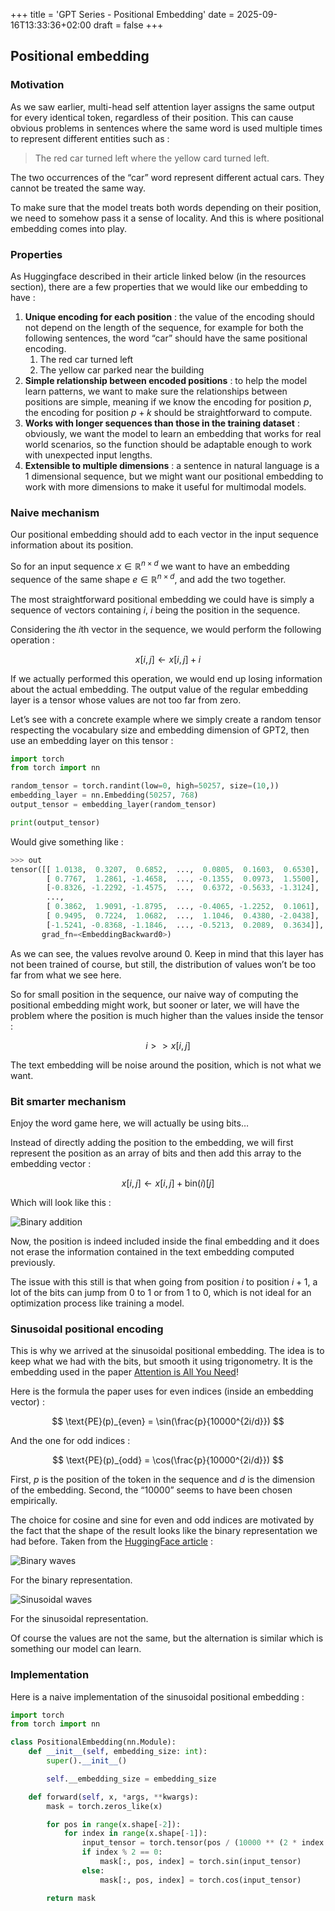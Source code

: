 +++
title = 'GPT Series - Positional Embedding'
date = 2025-09-16T13:33:36+02:00
draft = false
+++


## Positional embedding

### Motivation

As we saw earlier, multi-head self attention layer assigns the same output for every identical token, regardless of their position. This can cause obvious problems in sentences where the same word is used multiple times to represent different entities such as :

> The red car turned left where the yellow card turned left.
> 

The two occurrences of the “car” word represent different actual cars. They cannot be treated the same way.

To make sure that the model treats both words depending on their position, we need to somehow pass it a sense of locality. And this is where positional embedding comes into play.

### Properties

As Huggingface described in their article linked below (in the resources section), there are a few properties that we would like our embedding to have :

1. **Unique encoding for each position** : the value of the encoding should not depend on the length of the sequence, for example for both the following sentences, the word “car” should have the same positional encoding.
    1. The red car turned left
    2. The yellow car parked near the building
2. **Simple relationship between encoded positions** : to help the model learn patterns, we want to make sure the relationships between positions are simple, meaning if we know the encoding for position $p$, the encoding for position $p + k$ should be straightforward to compute.
3. **Works with longer sequences than those in the training dataset** : obviously, we want the model to learn an embedding that works for real world scenarios, so the function should be adaptable enough to work with unexpected input lengths.
4. **Extensible to multiple dimensions** : a sentence in natural language is a 1 dimensional sequence, but we might want our positional embedding to work with more dimensions to make it useful for multimodal models.

### Naive mechanism

Our positional embedding should add to each vector in the input sequence information about its position.

So for an input sequence $x \in \mathbb{R}^{n \times d}$ we want to have an embedding sequence of the same shape $e \in \mathbb{R}^{n \times d}$, and add the two together.

The most straightforward positional embedding we could have is simply a sequence of vectors containing $i$, $i$ being the position in the sequence.

Considering the $i$th vector in the sequence, we would perform the following operation :

$$
x[i, j] \leftarrow x[i, j] + i
$$

If we actually performed this operation, we would end up losing information about the actual embedding. The output value of the regular embedding layer is a tensor whose values are not too far from zero.

Let’s see with a concrete example where we simply create a random tensor respecting the vocabulary size and embedding dimension of GPT2, then use an embedding layer on this tensor :

```python
import torch
from torch import nn

random_tensor = torch.randint(low=0, high=50257, size=(10,))
embedding_layer = nn.Embedding(50257, 768)
output_tensor = embedding_layer(random_tensor)

print(output_tensor)
```

Would give something like :

```python
>>> out
tensor([[ 1.0138,  0.3207,  0.6852,  ...,  0.0805,  0.1603,  0.6530],
        [ 0.7767,  1.2861, -1.4658,  ..., -0.1355,  0.0973,  1.5500],
        [-0.8326, -1.2292, -1.4575,  ...,  0.6372, -0.5633, -1.3124],
        ...,
        [ 0.3862,  1.9091, -1.8795,  ..., -0.4065, -1.2252,  0.1061],
        [ 0.9495,  0.7224,  1.0682,  ...,  1.1046,  0.4380, -2.0438],
        [-1.5241, -0.8368, -1.1846,  ..., -0.5213,  0.2089,  0.3634]],
       grad_fn=<EmbeddingBackward0>)
```

As we can see, the values revolve around 0. Keep in mind that this layer has not been trained of course, but still, the distribution of values won’t be too far from what we see here.

So for small position in the sequence, our naive way of computing the positional embedding might work, but sooner or later, we will have the problem where the position is much higher than the values inside the tensor :

$$
i >> x[i, j]
$$

The text embedding will be noise around the position, which is not what we want.

### Bit smarter mechanism

Enjoy the word game here, we will actually be using bits…

Instead of directly adding the position to the embedding, we will first represent the position as an array of bits and then add this array to the embedding vector :

$$
x[i, j] \leftarrow x[i, j] + \text{bin}(i)[j]
$$

Which will look like this :

![Binary addition](/positional-embedding/bin.png)

Now, the position is indeed included inside the final embedding and it does not erase the information contained in the text embedding computed previously.

The issue with this still is that when going from position $i$ to position $i + 1$, a lot of the bits can jump from 0 to 1 or from 1 to 0, which is not ideal for an optimization process like training a model.

### Sinusoidal positional encoding

This is why we arrived at the sinusoidal positional embedding. The idea is to keep what we had with the bits, but smooth it using trigonometry. It is the embedding used in the paper [Attention is All You Need](https://arxiv.org/pdf/1706.03762)!

Here is the formula the paper uses for even indices (inside an embedding vector) :

$$
\text{PE}(p)_{even} = \sin(\frac{p}{10000^{2i/d}})
$$

And the one for odd indices :

$$
\text{PE}(p)_{odd} = \cos(\frac{p}{10000^{2i/d}})
$$

First, $p$ is the position of the token in the sequence and $d$ is the dimension of the embedding. Second, the “10000” seems to have been chosen empirically.

The choice for cosine and sine for even and odd indices are motivated by the fact that the shape of the result looks like the binary representation we had before. Taken from the [HuggingFace article](https://huggingface.co/blog/designing-positional-encoding) :

![Binary waves](/positional-embedding/sin1.png)

For the binary representation.

![Sinusoidal waves](/positional-embedding/sin2.png)

For the sinusoidal representation.

Of course the values are not the same, but the alternation is similar which is something our model can learn.

### Implementation

Here is a naive implementation of the sinusoidal positional embedding :

```python
import torch
from torch import nn

class PositionalEmbedding(nn.Module):
    def __init__(self, embedding_size: int):
        super().__init__()

        self.__embedding_size = embedding_size

    def forward(self, x, *args, **kwargs):
        mask = torch.zeros_like(x)

        for pos in range(x.shape[-2]):
            for index in range(x.shape[-1]):
                input_tensor = torch.tensor(pos / (10000 ** (2 * index / self.__embedding_size)))
                if index % 2 == 0:
                    mask[:, pos, index] = torch.sin(input_tensor)
                else:
                    mask[:, pos, index] = torch.cos(input_tensor)

        return mask
```